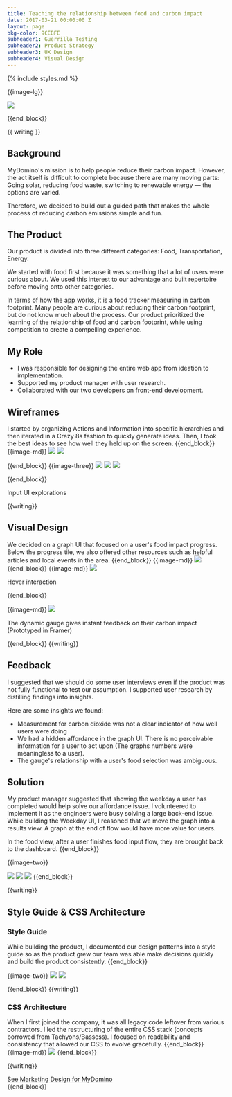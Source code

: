 ```yaml
---
title: Teaching the relationship between food and carbon impact
date: 2017-03-21 00:00:00 Z
layout: page
bkg-color: 9CEBFE
subheader1: Guerrilla Testing
subheader2: Product Strategy
subheader3: UX Design
subheader4: Visual Design
---
```


{% include styles.md %}

{{image-lg}}

<img class="w-100" src="/assets/food-challenge/food-challenge.png">

{{end_block}}

{{ writing }}
## Background

MyDomino's mission is to help people reduce their carbon impact. However, the act itself is difficult to complete because there are many moving parts: Going solar, reducing food waste, switching to renewable energy — the options are varied.

Therefore, we decided to build out a guided path that makes the whole process of reducing carbon emissions simple and fun.

## The Product

Our product is divided into three different categories: Food, Transportation, Energy.

We started with food first because it was something that a lot of users were curious about. We used this interest to our advantage and built repertoire before moving onto other categories.

In terms of how the app works, it is a food tracker measuring in carbon footprint. Many people are curious about reducing their carbon footprint, but do not know much about the process. Our product prioritized the learning of the relationship of food and carbon footprint, while using competition to create a compelling experience.

## My Role
- I was responsible for designing the entire web app from ideation to implementation.
- Supported my product manager with user research.
- Collaborated with our two developers on front-end development.

## Wireframes

I started by organizing Actions and Information into specific hierarchies and then iterated in a Crazy 8s fashion to quickly generate ideas.
Then, I took the best ideas to see how well they held up on the screen.
{{end_block}}
{{image-md}}
<img class="w-100" src="/assets/food-challenge/sketch-food-select.jpg">
<img class="w-100" src="/assets/food-challenge/eights-food-select.jpg">

{{end_block}}
{{image-three}}
<img class="w-100 w-33-ns self-start" src="assets/food-challenge/wireframes-1.png">
<img class="w-100 w-33-ns self-start" src="assets/food-challenge/wireframes-2.png">
<img class="w-100 w-33-ns self-start" src="assets/food-challenge/wireframes-3.png">



{{end_block}}
<p class="db center tc mono gray f6 mt3 mb5"> Input UI explorations</p>
{{writing}}

## Visual Design
We decided on a graph UI that focused on a user's food impact progress. Below the progress tile, we also offered other resources such as helpful articles and local events in the area.
{{end_block}}
{{image-md}}
<img class="w-100" src="/assets/food-challenge/myhome-v1.png">
{{end_block}}
{{image-md}}
<img class="w-100" src="assets/food-challenge/hover.gif">
<p class="center tc mono gray f6 mt0 mb5"> Hover interaction</p>
{{end_block}}

{{image-md}}
<img class="w-100" src="/assets/food-challenge/foodModal.gif">
<p class="center tc mono gray f6 mt0 mb5">The dynamic gauge gives instant feedback on their carbon impact (Prototyped in Framer)</p>
{{end_block}}
{{writing}}

## Feedback

I suggested that we should do some user interviews even if the product was not fully functional to test our assumption. I supported user research by distilling findings into insights.

Here are some insights we found:
- Measurement for carbon dioxide was not a clear indicator of how well users were doing
- We had a hidden affordance in the graph UI. There is no perceivable information for a user to act upon (The graphs numbers were meaningless to a user).
- The gauge's relationship with a user's food selection was ambiguous.

## Solution

My product manager suggested that showing the weekday a user has completed would help solve our affordance issue. I volunteered to implement it as the engineers were busy solving a large back-end issue.
While building the Weekday UI, I reasoned that we move the graph into a results view. A graph at the end of flow would have more value for users.

In the food view, after a user finishes food input flow, they are brought back to the dashboard.
{{end_block}}

{{image-two}}

<img class="w-33 self-start" src="/assets/food-challenge/v1-homeboard.png">
<img class="w-33 self-start" src="/assets/food-challenge/v1-food-select.png">
<img class="w-33 self-start" src="/assets/food-challenge/v1-food-results.png">
{{end_block}}

{{writing}}
## Style Guide & CSS Architecture

### Style Guide
While building the product, I documented our design patterns into a style guide so as the product grew our team was able make decisions quickly and build the product consistently.
{{end_block}}


{{image-two}}
<img class="w-40-l ma2 self-start" src="assets/food-challenge/sg-pg1.png">
<img class="w-40-l ma2 self-start" src="assets/food-challenge/sg-pg2.png">

{{end_block}}
{{writing}}
### CSS Architecture
When I first joined the company, it was all legacy code leftover from various contractors. I led the restructuring of the entire CSS stack (concepts borrowed from Tachyons/Basscss). I focused on readability and consistency that allowed our CSS to evolve gracefully.
{{end_block}}
{{image-md}}
<img class="w-100" src="assets/food-challenge/css-architecture.png"/>
{{end_block}}

{{writing}}
<div class="tc">
<a href="mydomino-marketing.html" alt="See Marketing Design for MyDomino" class="mono f4 line">See Marketing Design for MyDomino</a>
</div>
{{end_block}}
